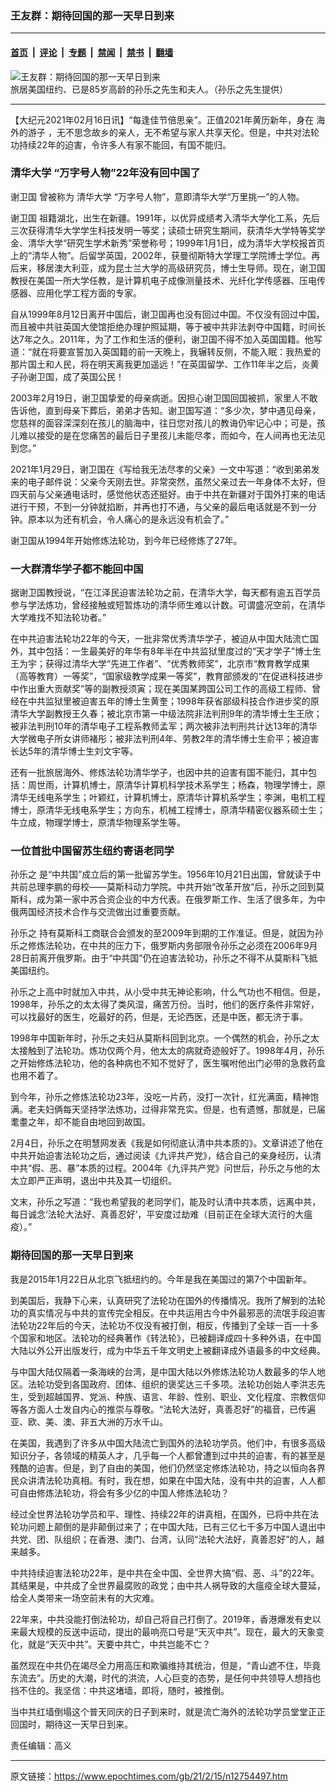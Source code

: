### 王友群：期待回国的那一天早日到来

---

#### [首页](../../../..?n12754497) &nbsp;|&nbsp; [评论](../../../../../epoch-comment?n12754497) &nbsp;|&nbsp; [专题](../../../../../epoch-special?n12754497) &nbsp;|&nbsp; [禁闻](../../../../../epoch-news?n12754497) &nbsp;|&nbsp; [禁书](../../../../../books?n12754497) &nbsp;|&nbsp; [翻墙](https://github.com/gfw-breaker/nogfw/blob/master/README.md?n12754497)


<div><img alt="王友群：期待回国的那一天早日到来" class="attachment-djy_600_400 size-djy_600_400 wp-post-image" src="https://i.epochtimes.com/assets/uploads/2021/02/2021-2-2-sun-lezhi-ss.jpg"/>
<div class="caption">
 旅居美国纽约、已是85岁高龄的孙乐之先生和夫人。（孙乐之先生提供）
</div></div><hr/><div class="post_content" id="artbody" itemprop="articleBody">
 <!-- article content begin -->
 <p>
  【大纪元2021年02月16日讯】“每逢佳节倍思亲”。正值2021年黄历新年，身在
  <ok href="https://www.epochtimes.com/gb/tag/%E6%B5%B7%E5%A4%96%E7%9A%84%E6%B8%B8%E5%AD%90.html">
   海外的游子
  </ok>
  ，无不思念故乡的亲人，无不希望与家人共享天伦。但是，中共对法轮功持续22年的迫害，令许多人有家不能回，有国不能归。
 </p>
 <h3>
  <ok href="https://www.epochtimes.com/gb/tag/%E6%B8%85%E5%8D%8E%E5%A4%A7%E5%AD%A6.html">
   清华大学
  </ok>
  “万字号人物”22年没有回中国了
 </h3>
 <p>
  <ok href="https://www.epochtimes.com/gb/tag/%E8%B0%A2%E5%8D%AB%E5%9B%BD.html">
   谢卫国
  </ok>
  曾被称为
  <ok href="https://www.epochtimes.com/gb/tag/%E6%B8%85%E5%8D%8E%E5%A4%A7%E5%AD%A6.html">
   清华大学
  </ok>
  “万字号人物”，意即清华大学“万里挑一”的人物。
 </p>
 <p>
  <ok href="https://www.epochtimes.com/gb/tag/%E8%B0%A2%E5%8D%AB%E5%9B%BD.html">
   谢卫国
  </ok>
  祖籍湖北，出生在新疆。1991年，以优异成绩考入清华大学化工系，先后三次获得清华大学学生科技发明一等奖；读硕士研究生期间，获清华大学特等奖学金、清华大学“研究生学术新秀”荣誉称号；1999年1月1日，成为清华大学校报首页上的“清华人物”。后留学英国，2002年，获曼彻斯特大学理工学院博士学位。再后来，移居澳大利亚，成为昆士兰大学的高级研究员，博士生导师。现在，谢卫国教授在美国一所大学任教，是计算机电子成像测量技术、光纤化学传感器、压电传感器、应用化学工程方面的专家。
 </p>
 <p>
  自从1999年8月12日离开中国后，谢卫国再也没有回过中国。不仅没有回过中国，而且被中共驻英国大使馆拒绝办理护照延期，等于被中共非法剥夺中国籍，时间长达7年之久。2011年，为了工作和生活的便利，谢卫国不得不加入英国国籍。他写道：“就在将要宣誓加入英国籍的前一天晚上，我辗转反侧，不能入眠：我热爱的那片国土和人民，将在明天离我更加遥远！”在英国留学、工作11年半之后，炎黄子孙谢卫国，成了英国公民！
 </p>
 <p>
  2003年2月19日，谢卫国挚爱的母亲病逝。因担心谢卫国回国被抓，家里人不敢告诉他，直到母亲下葬后，弟弟才告知。谢卫国写道：“多少次，梦中遇见母亲，您慈祥的面容深深刻在孩儿的脑海中，往日您对孩儿的教诲仍牢记心中；可是，孩儿难以接受的是在您痛苦的最后日子里孩儿未能尽孝，而如今，在人间再也无法见到您。”
 </p>
 <p>
  2021年1月29日，谢卫国在《写给我无法尽孝的父亲》一文中写道：“收到弟弟发来的电子邮件说：父亲今天刚去世。非常突然，虽然父亲过去一年身体不太好，但四天前与父亲通电话时，感觉他状态还挺好。由于中共在新疆对于国外打来的电话进行干预，不到一分钟就掐断，并再也打不通，与父亲的最后电话就是不到一分钟。原本以为还有机会，令人痛心的是永远没有机会了。”
 </p>
 <p>
  谢卫国从1994年开始修炼法轮功，到今年已经修炼了27年。
 </p>
 <h3>
  一大群清华学子都不能回中国
 </h3>
 <p>
  据谢卫国教授说，“在江泽民迫害法轮功之前，在清华大学，每天都有逾五百学员参与学法炼功，曾经接触或短暂炼功的清华师生难以计数。可谓盛况空前，在清华大学难找不知法轮功者。”
 </p>
 <p>
  在中共迫害法轮功22年的今天，一批非常优秀清华学子，被迫从中国大陆流亡国外，其中包括：一生最美好的年华有8年半在中共监狱里度过的“天才学子”博士生王为宇；获得过清华大学“先进工作者”、“优秀教师奖”，北京市“教育教学成果（高等教育）一等奖”，“国家级教学成果一等奖”，教育部颁发的“在促进科技进步中作出重大贡献奖”等的副教授须寅；现在美国某跨国公司工作的高级工程师、曾经在中共监狱里被迫害五年的博士生黄奎；1998年获省部级科技合作进步奖的原清华大学副教授王久春；被北京市第一中级法院非法判刑9年的清华博士生王欣；被非法判刑10年的清华电子工程系教师孟军；两次被非法判刑共计达13年的清华大学微电子所女讲师褚彤；被非法判刑4年、劳教2年的清华博士生俞平；被迫害长达5年的清华博士生刘文宇等。
 </p>
 <p>
  还有一批旅居海外、修炼法轮功清华学子，也因中共的迫害有国不能归，其中包括：周世雨，计算机博士，原清华计算机科学技术系学生；杨森，物理学博士，原清华无线电系学生；叶颖红，计算机博士，原清华计算机系学生；李渊，电机工程博士，原清华无线电系学生；方向东，机械工程博士，原清华精密仪器系硕士生；牛立成，物理学博士，原清华物理系学生等。
 </p>
 <h3 class="title">
  一位首批中国留苏生纽约寄语老同学
 </h3>
 <p>
  <ok href="https://www.epochtimes.com/gb/tag/%E5%AD%99%E4%B9%90%E4%B9%8B.html">
   孙乐之
  </ok>
  是“中共国”成立后的第一批留苏学生。1956年10月21日出国，曾就读于中共前总理李鹏的母校——莫斯科动力学院。中共开始“改革开放”后，孙乐之回到莫斯科，成为第一家中苏合资企业的中方代表。在俄罗斯工作、生活了很多年，为中俄两国经济技术合作与交流做出过重要贡献。
 </p>
 <p>
  <ok href="https://www.epochtimes.com/gb/tag/%E5%AD%99%E4%B9%90%E4%B9%8B.html">
   孙乐之
  </ok>
  持有莫斯科工商联合会颁发的至2009年到期的工作准证。但是，就因为孙乐之修炼法轮功，在中共的压力下，俄罗斯内务部限令孙乐之必须在2006年9月28日前离开俄罗斯。由于“中共国”仍在迫害法轮功，孙乐之不得不从莫斯科飞抵美国纽约。
 </p>
 <p>
  孙乐之上高中时就加入中共，从小受中共无神论影响，什么气功也不相信。但是，1998年，孙乐之的太太得了类风湿，痛苦万份。当时，他们的医疗条件非常好，可以找最好的医生，吃最好的药，但是，无论西医，还是中医，都无济于事。
 </p>
 <p>
  1998年中国新年时，孙乐之夫妇从莫斯科回到北京。一个偶然的机会，孙乐之太太接触到了法轮功。炼功仅两个月，他太太的病就奇迹般好了。1998年4月，孙乐之开始修炼法轮功，他的各种病也不知不觉好了，医生嘱咐他出门必带的急救药盒也用不着了。
 </p>
 <p>
  到今年，孙乐之修炼法轮功23年，没吃一片药，没打一次针，红光满面，精神饱满。老夫妇俩每天坚持学法炼功，过得非常充实。但是，也有遗憾，那就是，已届耄耋之年，却不能自由地回到故国。
 </p>
 <p>
  2月4日，孙乐之在明慧网发表《我是如何彻底认清中共本质的》。文章讲述了他在中共开始迫害法轮功之后，通过阅读《九评共产党》，结合自己的亲身经历，认清中共“假、恶、暴”本质的过程。2004年《九评共产党》问世后，孙乐之与他的太太立即严正声明，退出中共及其一切组织。
 </p>
 <p>
  文末，孙乐之写道：“我也希望我的老同学们，能及时认清中共本质，远离中共，每日诚念‘法轮大法好、真善忍好’，平安度过劫难（目前正在全球大流行的大瘟疫）。”
 </p>
 <h3>
  期待回国的那一天早日到来
 </h3>
 <p>
  我是2015年1月22日从北京飞抵纽约的。今年是我在美国过的第7个中国新年。
 </p>
 <p>
  到美国后，我静下心来，认真研究了法轮功在国外的传播情况。我所了解到的法轮功的真实情况与中共的宣传完全相反。在中共运用古今中外最邪恶的流氓手段迫害法轮功22年后的今天，法轮功不仅没有被打倒，相反，传播到了全球一百一十多个国家和地区。法轮功的经典著作《转法轮》，已被翻译成四十多种外语，在中国大陆以外公开出版发行，成为中华五千年文明史上被翻译成外语最多的中文经典。
 </p>
 <p>
  与中国大陆仅隔着一条海峡的台湾，是中国大陆以外修炼法轮功人数最多的华人地区。法轮功受到各国政府、团体、组织的褒奖达三千多项。法轮功创始人李洪志先生，受到超越国界、党派、种族、语言、年龄、性别、职业、文化程度、宗教信仰等各方面人士发自内心的推崇与尊敬。“法轮大法好，真善忍好”的福音，已传遍亚、欧、美、澳、非五大洲的万水千山。
 </p>
 <p>
  在美国，我遇到了许多从中国大陆流亡到国外的法轮功学员。他们中，有很多高级知识分子，各领域的精英人才，几乎每一个人都曾遭到过中共的迫害，有的甚至是残酷的迫害。但是，到了自由的美国，他们仍然坚定修炼法轮功，持之以恒向各界民众讲清法轮功真相。有时，我在想，如果在中国大陆，没有中共的迫害，人人都可自由修炼法轮功，将会有多少亿的中国人修炼法轮功？
 </p>
 <p>
  经过全世界法轮功学员和平、理性、持续22年的讲真相，在国外，已将中共在法轮功问题上颠倒的是非颠倒过来了；在中国大陆，已有三亿七千多万中国人退出中共党、团、队组织；在香港、澳门、台湾，认同“法轮大法好，真善忍好”的人，越来越多。
 </p>
 <p>
  中共持续迫害法轮功22年，是中共在全中国、全世界大搞“假、恶、斗”的22年。其结果是，中共成了全世界最腐败的政党；由中共人祸导致的大瘟疫全球大蔓延，给全人类带来一场空前未有的大灾难。
 </p>
 <p>
  22年来，中共没能打倒法轮功，却自己将自己打倒了。2019年，香港爆发有史以来最大规模的反送中运动，提出的最响亮口号是“天灭中共”。现在，最大的天象变化，就是“天灭中共”。天要中共亡，中共岂能不亡？
 </p>
 <p>
  虽然现在中共仍在竭尽全力用高压和欺骗维持其统治，但是，“青山遮不住，毕竟东流去”。历史的大潮，时代的洪流，人心巨变的态势，是任何中共领导人想挡也挡不住的。我坚信：中共这堵墙，即将，随时，被推倒。
 </p>
 <p>
  当中共红墙倒塌这个普天同庆的日子到来时，就是流亡海外的法轮功学员堂堂正正回国时，期待这一天早日到来。
 </p>
 <p>
  责任编辑：高义
 </p>
 <!-- article content end -->
 <div id="below_article_ad">
 </div>
</div>


---

原文链接：https://www.epochtimes.com/gb/21/2/15/n12754497.htm